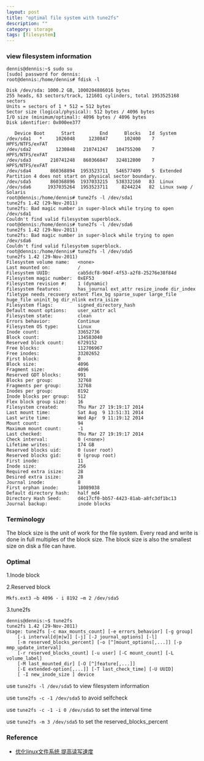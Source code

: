 ```yaml
---
layout: post
title: "optimal file system with tune2fs"
description: ""
category: storage
tags: [filesystem]
---
```


### view filesystem information
	dennis@dennis:~$ sudo su
	[sudo] password for dennis: 
	root@dennis:/home/dennis# fdisk -l

	Disk /dev/sda: 1000.2 GB, 1000204886016 bytes
	255 heads, 63 sectors/track, 121601 cylinders, total 1953525168 sectors
	Units = sectors of 1 * 512 = 512 bytes
	Sector size (logical/physical): 512 bytes / 4096 bytes
	I/O size (minimum/optimal): 4096 bytes / 4096 bytes
	Disk identifier: 0x000ee377

	   Device Boot      Start         End      Blocks   Id  System
	/dev/sda1   *     1026048     1230847      102400    7  HPFS/NTFS/exFAT
	/dev/sda2         1230848   210741247   104755200    7  HPFS/NTFS/exFAT
	/dev/sda3       210741248   860366847   324812800    7  HPFS/NTFS/exFAT
	/dev/sda4       860368894  1953523711   546577409    5  Extended
	Partition 4 does not start on physical sector boundary.
	/dev/sda5       860368896  1937033215   538332160   83  Linux
	/dev/sda6      1937035264  1953523711     8244224   82  Linux swap / Solaris
	root@dennis:/home/dennis# tune2fs -l /dev/sda1
	tune2fs 1.42 (29-Nov-2011)
	tune2fs: Bad magic number in super-block while trying to open /dev/sda1
	Couldn't find valid filesystem superblock.
	root@dennis:/home/dennis# tune2fs -l /dev/sda6
	tune2fs 1.42 (29-Nov-2011)
	tune2fs: Bad magic number in super-block while trying to open /dev/sda6
	Couldn't find valid filesystem superblock.
	root@dennis:/home/dennis# tune2fs -l /dev/sda5
	tune2fs 1.42 (29-Nov-2011)
	Filesystem volume name:   <none>
	Last mounted on:          /
	Filesystem UUID:          cab5dcf8-904f-4f53-a2f8-25276e38f84d
	Filesystem magic number:  0xEF53
	Filesystem revision #:    1 (dynamic)
	Filesystem features:      has_journal ext_attr resize_inode dir_index filetype needs_recovery extent flex_bg sparse_super large_file huge_file uninit_bg dir_nlink extra_isize
	Filesystem flags:         signed_directory_hash 
	Default mount options:    user_xattr acl
	Filesystem state:         clean
	Errors behavior:          Continue
	Filesystem OS type:       Linux
	Inode count:              33652736
	Block count:              134583040
	Reserved block count:     6729152
	Free blocks:              112706967
	Free inodes:              33202652
	First block:              0
	Block size:               4096
	Fragment size:            4096
	Reserved GDT blocks:      991
	Blocks per group:         32768
	Fragments per group:      32768
	Inodes per group:         8192
	Inode blocks per group:   512
	Flex block group size:    16
	Filesystem created:       Thu Mar 27 19:19:17 2014
	Last mount time:          Sat Aug  9 13:51:31 2014
	Last write time:          Wed Apr  9 11:19:12 2014
	Mount count:              94
	Maximum mount count:      -1
	Last checked:             Thu Mar 27 19:19:17 2014
	Check interval:           0 (<none>)
	Lifetime writes:          174 GB
	Reserved blocks uid:      0 (user root)
	Reserved blocks gid:      0 (group root)
	First inode:              11
	Inode size:               256
	Required extra isize:     28
	Desired extra isize:      28
	Journal inode:            8
	First orphan inode:       18089038
	Default directory hash:   half_md4
	Directory Hash Seed:      d4c17cf0-bb57-4423-81ab-a8fc3df1bc13
	Journal backup:           inode blocks

### Terminology 
The block size is the unit of work for the file system. Every read and write is 
done in full multiples of the block size. The block size is also the smallest 
size on disk a file can have.

### Optimal
1.Inode block

2.Reserved block

	Mkfs.ext3 –b 4096 - i 8192 –m 2 /dev/sda5

3.tune2fs

	dennis@dennis:~$ tune2fs
	tune2fs 1.42 (29-Nov-2011)
	Usage: tune2fs [-c max_mounts_count] [-e errors_behavior] [-g group]
		[-i interval[d|m|w]] [-j] [-J journal_options] [-l]
		[-m reserved_blocks_percent] [-o [^]mount_options[,...]] [-p mmp_update_interval]
		[-r reserved_blocks_count] [-u user] [-C mount_count] [-L volume_label]
		[-M last_mounted_dir] [-O [^]feature[,...]]
		[-E extended-option[,...]] [-T last_check_time] [-U UUID]
		[ -I new_inode_size ] device

use `tune2fs -l /dev/sda5` to view filesystem information

use `tune2fs -c -1 /dev/sda5` to avoid selfcheck

use `tune2fs -c -1 -i 0 /dev/sda5` to set the interval time

use `tune2fs -m 3 /dev/sda5` to set the reserved_blocks_percent

### Reference
* [优化linux文件系统 提高读写速度](http://linux.chinaitlab.com/administer/824245.html)

